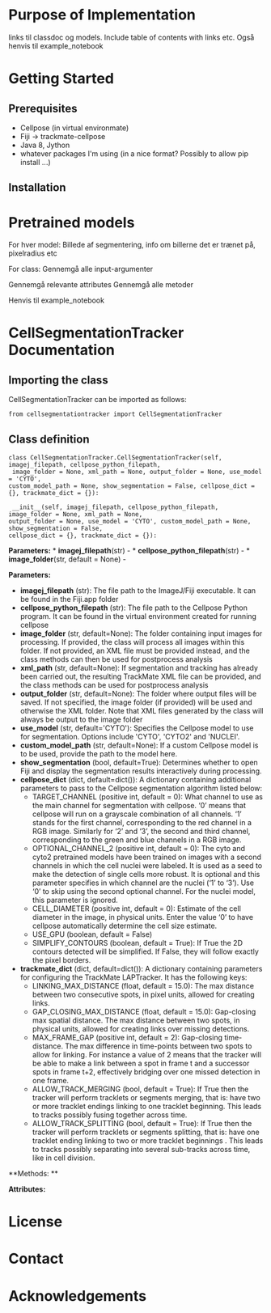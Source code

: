 

# Purpose of Implementation
links til classdoc og models. Include table of contents with links etc. Også henvis til example_notebook
# Getting Started

## Prerequisites

* Cellpose (in virtual environmate)
* Fiji -> trackmate-cellpose
* Java 8, Jython
* whatever packages I'm using (in a nice format? Possibly to allow pip install ...)

## Installation

# Pretrained models

For hver model:
Billede af segmentering, info om billerne det er trænet på, pixelradius etc

For class:
Gennemgå alle input-argumenter

Gennemgå relevante attributes
Gennemgå alle metoder



Henvis til example_notebook


# CellSegmentationTracker Documentation

## Importing the class
CellSegmentationTracker can be imported as follows:
```
from cellsegmentationtracker import CellSegmentationTracker
```

## Class definition


```
class CellSegmentationTracker.CellSegmentationTracker(self, imagej_filepath, cellpose_python_filepath,
 image_folder = None, xml_path = None, output_folder = None, use_model = 'CYTO',
custom_model_path = None, show_segmentation = False, cellpose_dict = {}, trackmate_dict = {}):
```

```
 __init__(self, imagej_filepath, cellpose_python_filepath, image_folder = None, xml_path = None,
output_folder = None, use_model = 'CYTO', custom_model_path = None, show_segmentation = False,
cellpose_dict = {}, trackmate_dict = {}):
```

**Parameters:**    * **imagej_filepath**(str) - 
                   * **cellpose_python_filepath**(str) - 
                   * **image_folder**(str, default = None) -


**Parameters:**    
- **imagej_filepath** (str): The file path to the ImageJ/Fiji executable. It can be found in the Fiji.app folder
- **cellpose_python_filepath** (str): The file path to the Cellpose Python program. It can be found in the virtual environment created for running cellpose
- **image_folder** (str, default=None): The folder containing input images for processing. If provided, the class will process all images within this folder. If not provided, an XML file must be provided instead, and the class methods can then be used for postprocess analysis
- **xml_path** (str, default=None): If segmentation and tracking has already been carried out, the resulting TrackMate XML file can be provided, and the class methods
can be used for postprocess analysis
- **output_folder** (str, default=None): The folder where output files will be saved. If not specified, the image folder (if provided) will be used and otherwise the XML folder. Note that XML files generated by the class will always be output to the image folder
- **use_model** (str, default='CYTO'): Specifies the Cellpose model to use for segmentation. Options include 'CYTO', 'CYTO2' and 'NUCLEI'.
- **custom_model_path** (str, default=None): If a custom Cellpose model is to be used, provide the path to the model here.
- **show_segmentation** (bool, default=True): Determines whether to open Fiji and display the segmentation results interactively during processing.
- **cellpose_dict** (dict, default=dict()): A dictionary containing additional parameters to pass to the Cellpose segmentation algorithm listed below:
  - TARGET_CHANNEL (positive int, default = 0): What channel to use as the main channel for segmentation with cellpose. ‘0’ means that cellpose will run on a grayscale combination of all channels. ‘1’ stands for the first channel, corresponding to the red channel in a RGB image. Similarly for ‘2’ and ‘3’, the second and third channel, corresponding to the green and blue channels in a RGB image.
  - OPTIONAL_CHANNEL_2 (positive int, default = 0): The cyto and cyto2 pretrained models have been trained on images with a second channels in which the cell nuclei were labeled. It is used as a seed to make the detection of single cells more robust. It is optional and this parameter specifies in which channel are the nuclei (‘1’ to ‘3’). Use ‘0’ to skip using the second optional channel. For the nuclei model, this parameter is ignored.
  - CELL_DIAMETER (positive int, default = 0): Estimate of the cell diameter in the image, in physical units. Enter the value ‘0’ to have cellpose automatically determine the cell size estimate.
  - USE_GPU (boolean, default = False)
  - SIMPLIFY_CONTOURS (boolean, default = True): If True the 2D contours detected will be simplified. If False, they will follow exactly the pixel borders.
- **trackmate_dict** (dict, default=dict()): A dictionary containing parameters for configuring the TrackMate LAPTracker. It has the following keys:
    - LINKING_MAX_DISTANCE (float, default = 15.0): The max distance between two consecutive spots, in pixel units, allowed for creating links.
    - GAP_CLOSING_MAX_DISTANCE (float, default = 15.0): Gap-closing max spatial distance. The max distance between two spots, in physical units, allowed for creating links over missing detections. 
    - MAX_FRAME_GAP (positive int, default = 2): Gap-closing time-distance. The max difference in time-points between two spots to allow for linking. For instance a value of 2 means that the tracker will be able to make a link between a spot in frame t and a successor spots in frame t+2, effectively bridging over one missed detection in one frame. 
    - ALLOW_TRACK_MERGING (bool, default = True): If True then the tracker will perform tracklets or segments merging, that is: have two or more tracklet endings linking to one tracklet beginning. This leads to tracks possibly fusing together across time.
    - ALLOW_TRACK_SPLITTING (bool, default = True): If True then the tracker will perform tracklets or segments splitting, that is: have one tracklet ending linking to two or more tracklet beginnings . This leads to tracks possibly separating into several sub-tracks across time, like in cell division.                 

**Methods: **

**Attributes:**

# License

# Contact

# Acknowledgements 


